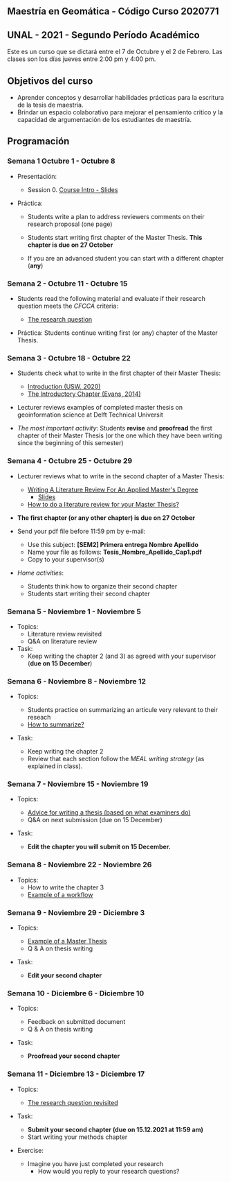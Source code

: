 ## Maestría en Geomática -   Código Curso 2020771
## UNAL - 2021 - Segundo Período Académico 

Este es un curso que se dictará entre el  7 de Octubre y el 2 de Febrero.
Las clases son los días jueves  entre 2:00 pm y 4:00 pm.

## Objetivos del curso

- Aprender conceptos y desarrollar habilidades prácticas para la escritura de la tesis de maestría.
- Brindar un espacio colaborativo para mejorar el pensamiento critico y la capacidad de argumentación de los estudiantes de maestría.

## Programación

### Semana 1  Octubre 1 - Octubre 8 

- Presentación:
  - Session 0.  [Course Intro - Slides](https://ials.github.io/seminario/sem_S0.html)

- Práctica:
  - Students write a plan to address reviewers comments on their research proposal (one page)
  - Students start writing first chapter of the Master Thesis. **This chapter is due on 27 October**

  - If you are an advanced student you can start with a different chapter (**any**)

### Semana 2 -  Octubre 11 - Octubre 15

- Students read the following material and evaluate if their research question meets the *CFCCA* criteria:
  - [The research question](https://libguides.msvu.ca/c.php?g=707361&p=5034449#s-lg-box-15836684)

- Práctica:
  Students continue writing first (or any) chapter of the Master Thesis. 
 
### Semana 3 - Octubre 18 - Octubre 22

- Students check  what to write in the first chapter of their Master Thesis:
  - [Introduction (USW, 2020)](https://student.unsw.edu.au/introductions)
  - [The Introductory Chapter (Evans, 2014)](https://drive.google.com/file/d/17vNf_QX6Fh-yfVzO3u-5sZc3gN5KS4D_/view?usp=sharing)

- Lecturer reviews examples of completed master thesis on geoinformation science  at Delft Technical Universit

- *The most important activity*:
  Students **revise** and **proofread** the first chapter of their Master Thesis  (or the one which they have been writing since the beginning of this semester)

  
### Semana 4 - Octubre 25 - Octubre 29

- Lecturer reviews what to write in the second chapter of a Master Thesis:
  - [Writing A Literature Review For An Applied Master's Degree](https://repository.upenn.edu/cgi/viewcontent.cgi?article=1022&context=od_working_papers)
    - [Slides](https://drive.google.com/file/d/1S9Unijk4A9EruMZLmyI8qxph_eHIL6uc/view?usp=sharing) 
  - [How to do a literature review for your Master Thesis?](https://www.unil.ch/hec/files/live/sites/hec/files/doc/master/mscis/how-to-do-a-literature-review-for-your-master-thesis.pdf)
 
 - **The first chapter (or any other chapter) is due on 27 October**
  - Send your  pdf file before 11:59 pm  by e-mail:
    - Use this subject: **[SEM2]  Primera entrega  Nombre Apellido**
    - Name your file as follows:  **Tesis_Nombre_Apellido_Cap1.pdf**
    - Copy to your supervisor(s)
 
- *Home activities*:
  - Students think how to organize their second chapter
  - Students start writing their second chapter
  
### Semana 5 - Noviembre 1 - Noviembre 5

- Topics: 
    -	Literature review revisited
    -	Q&A on literature review
- Task:
  -	Keep writing the chapter 2 (and 3) as agreed with your supervisor (**due on 15 December**)

### Semana 6 - Noviembre 8 - Noviembre 12

- Topics: 
    -	Students practice on summarizing an articule very relevant to their reseach
    -	[How to summarize?](https://drive.google.com/file/d/1BgdsWxtgl-gBCccpd-fBTKJjFGQ0tXCf/view?usp=sharing)
      
- Task:
  -	Keep writing the chapter 2 
  -	Review that each section follow the *MEAL writing strategy* (as explained in class).

### Semana 7 - Noviembre 15 - Noviembre 19

- Topics: 
    -	[Advice for writing a thesis (based on what examiners do)](https://www.tandfonline.com/doi/full/10.1080/23265507.2017.1300862)
    -	Q&A on next submission (due on 15 December)

- Task:
  -	**Edit  the chapter you will submit on 15 December.**

### Semana 8 - Noviembre 22 - Noviembre 26

- Topics: 
  - How to write the chapter 3
  - [Example of a workflow](https://drive.google.com/file/d/1X72JinVkj3j-TSgMtWiyezMe2o-pu8z8/view?usp=sharing)

### Semana 9 - Noviembre 29 - Diciembre 3

- Topics: 
  - [Example of a Master Thesis](https://drive.google.com/file/d/1ZePdClvqiB6cv-sFO-3EDc0qSa5gsD_P/view?usp=sharing)
  - Q & A on thesis writing 
  
- Task:
  -	**Edit your second chapter**

### Semana 10 - Diciembre 6 - Diciembre 10

- Topics: 
  - Feedback on submitted document
  - Q & A on thesis writing 

- Task:
  -	**Proofread your second chapter**

### Semana 11 - Diciembre 13 - Diciembre 17

- Topics: 
  - [The research question revisited](https://www.ncbi.nlm.nih.gov/pmc/articles/PMC6322175/)

- Task:
  -	**Submit your second chapter (due on 15.12.2021 at 11:59 am)**
  -	Start writing your methods chapter

- Exercise:
  -	Imagine you have just completed your research
    -	How would you reply to your research questions?
